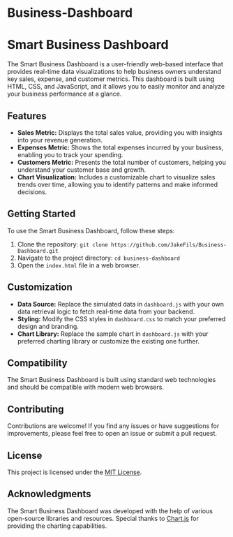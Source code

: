 # Business-Dashboard

# Smart Business Dashboard

The Smart Business Dashboard is a user-friendly web-based interface that provides real-time data visualizations to help business owners understand key sales, expense, and customer metrics. This dashboard is built using HTML, CSS, and JavaScript, and it allows you to easily monitor and analyze your business performance at a glance.

## Features

- **Sales Metric:** Displays the total sales value, providing you with insights into your revenue generation.
- **Expenses Metric:** Shows the total expenses incurred by your business, enabling you to track your spending.
- **Customers Metric:** Presents the total number of customers, helping you understand your customer base and growth.
- **Chart Visualization:** Includes a customizable chart to visualize sales trends over time, allowing you to identify patterns and make informed decisions.

## Getting Started

To use the Smart Business Dashboard, follow these steps:

1. Clone the repository: `git clone https://github.com/JakeFils/Business-Dashboard.git`
2. Navigate to the project directory: `cd business-dashboard`
3. Open the `index.html` file in a web browser.

## Customization

- **Data Source:** Replace the simulated data in `dashboard.js` with your own data retrieval logic to fetch real-time data from your backend.
- **Styling:** Modify the CSS styles in `dashboard.css` to match your preferred design and branding.
- **Chart Library:** Replace the sample chart in `dashboard.js` with your preferred charting library or customize the existing one further.

## Compatibility

The Smart Business Dashboard is built using standard web technologies and should be compatible with modern web browsers.

## Contributing

Contributions are welcome! If you find any issues or have suggestions for improvements, please feel free to open an issue or submit a pull request.

## License

This project is licensed under the [MIT License](LICENSE).

## Acknowledgments

The Smart Business Dashboard was developed with the help of various open-source libraries and resources. Special thanks to [Chart.js](https://www.chartjs.org/) for providing the charting capabilities.

